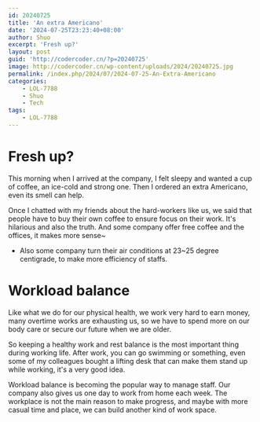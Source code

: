 ```yaml
---
id: 20240725
title: 'An extra Americano'
date: '2024-07-25T23:23:40+08:00'
author: Shuo
excerpt: 'Fresh up?'
layout: post
guid: 'http://codercoder.cn/?p=20240725'
image: http://codercoder.cn/wp-content/uploads/2024/20240725.jpg
permalink: /index.php/2024/07/2024-07-25-An-Extra-Americano
categories:
    - LOL-7788
    - Shuo
    - Tech
tags:
    - LOL-7788
---
```


# Fresh up?

This morning when I arrived at the company, I felt sleepy and wanted a cup of coffee,  an ice-cold and strong one. Then I ordered an extra Americano, even its smell can help.

Once I chatted with my friends about the hard-workers like us,  we said that people have to buy their own coffee to ensure focus on their work. It's hilarious and also the truth. And some company offer free coffee and the offices, it makes more sense~

* Also some company turn their air conditions at 23~25 degree centigrade, to make more efficiency of staffs.



# Workload balance

Like what we do for our physical health, we work very hard to earn money, many overtime works are exhausting us, so we have to spend more on our body care or secure our future when we are older. 

So keeping a healthy work and rest balance is the most important thing during working life. After work, you can go swimming or something, even some of my colleagues bought a lifting desk that can make them stand up while working, it's a very good idea. 

Workload balance is becoming the popular way to manage staff. Our company also gives us one day to work from home each week. The workplace is not the main reason to make progress, and maybe with more casual time and place, we can build another kind of work space.
